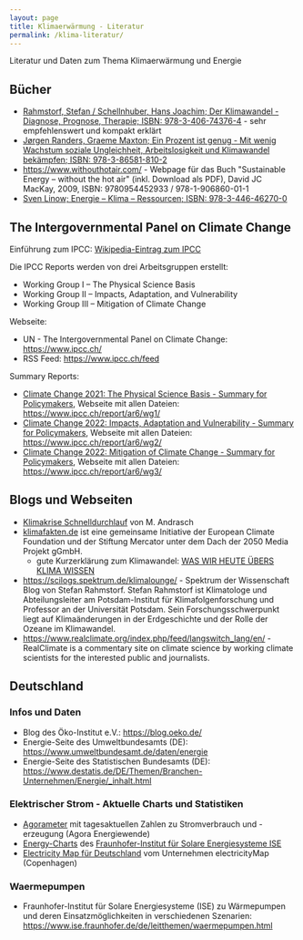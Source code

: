 ```yaml
---
layout: page
title: Klimaerwärmung - Literatur
permalink: /klima-literatur/
---
```


Literatur und Daten zum Thema Klimaerwärmung und Energie

## Bücher

- [Rahmstorf, Stefan / Schellnhuber, Hans Joachim; Der Klimawandel - Diagnose, Prognose, Therapie; ISBN: 978-3-406-74376-4](https://www.chbeck.de/rahmstorf-schellnhuber-joachim-klimawandel/product/29507201) - sehr empfehlenswert und kompakt erklärt
- [Jørgen Randers, Graeme Maxton; Ein Prozent ist genug - Mit wenig Wachstum soziale Ungleichheit, Arbeitslosigkeit und Klimawandel bekämpfen; ISBN: 978-3-86581-810-2](https://www.oekom.de/buch/ein-prozent-ist-genug-9783865818102)
- <https://www.withouthotair.com/> - Webpage für das Buch "Sustainable Energy – without the hot air" (inkl. Download als PDF), David JC MacKay, 2009, ISBN: 9780954452933 / 978-1-906860-01-1
- [Sven Linow; Energie – Klima – Ressourcen; ISBN: 978-3-446-46270-0](https://www.hanser-elibrary.com/doi/book/10.3139/9783446462786)

## The Intergovernmental Panel on Climate Change

Einführung zum IPCC: [Wikipedia-Eintrag zum IPCC](https://de.wikipedia.org/wiki/Intergovernmental_Panel_on_Climate_Change)

Die IPCC Reports werden von drei Arbeitsgruppen erstellt:

- Working Group I – The Physical Science Basis
- Working Group II – Impacts, Adaptation, and Vulnerability
- Working Group III – Mitigation of Climate Change

Webseite:

- UN - The Intergovernmental Panel on Climate Change: <https://www.ipcc.ch/>
- RSS Feed: https://www.ipcc.ch/feed

Summary Reports:

- [Climate Change 2021: The Physical Science Basis - Summary for Policymakers](https://www.ipcc.ch/report/ar6/wg1/downloads/report/IPCC_AR6_WGI_SPM.pdf), Webseite mit allen Dateien: <https://www.ipcc.ch/report/ar6/wg1/>
- [Climate Change 2022: Impacts, Adaptation and Vulnerability - Summary for Policymakers](https://www.ipcc.ch/report/ar6/wg2/downloads/report/IPCC_AR6_WGII_SummaryForPolicymakers.pdf), Webseite mit allen Dateien: <https://www.ipcc.ch/report/ar6/wg2/>
- [Climate Change 2022: Mitigation of Climate Change - Summary for Policymakers](https://report.ipcc.ch/ar6wg3/pdf/IPCC_AR6_WGIII_SummaryForPolicymakers.pdf), Webseite mit allen Dateien: <https://www.ipcc.ch/report/ar6/wg3/>

## Blogs und Webseiten

- [Klimakrise Schnelldurchlauf](https://klimakrise-schnelldurchlauf.mandrasch.eu/) von M. Andrasch
- [klimafakten.de](https://www.klimafakten.de) ist eine gemeinsame Initiative der European Climate Foundation und der Stiftung Mercator unter dem Dach der 2050 Media Projekt gGmbH.
  - gute Kurzerklärung zum Klimawandel: [WAS WIR HEUTE ÜBERS KLIMA WISSEN](https://www.klimafakten.de/meldung/was-wir-heute-uebers-klima-wissen-basisfakten-zum-klimawandel-die-der-wissenschaft)
- <https://scilogs.spektrum.de/klimalounge/> - Spektrum der Wissenschaft Blog von Stefan Rahmstorf. Stefan Rahmstorf ist Klimatologe und Abteilungsleiter am Potsdam-Institut für Klimafolgenforschung und Professor an der Universität Potsdam. Sein Forschungsschwerpunkt liegt auf Klimaänderungen in der Erdgeschichte und der Rolle der Ozeane im Klimawandel.
- <https://www.realclimate.org/index.php/feed/langswitch_lang/en/> - RealClimate is a commentary site on climate science by working climate scientists for the interested public and journalists.

## Deutschland

### Infos und Daten

- Blog des Öko-Institut e.V.: <https://blog.oeko.de/>
- Energie-Seite des Umweltbundesamts (DE): <https://www.umweltbundesamt.de/daten/energie>
- Energie-Seite des Statistischen Bundesamts (DE): <https://www.destatis.de/DE/Themen/Branchen-Unternehmen/Energie/_inhalt.html>

### Elektrischer Strom - Aktuelle Charts und Statistiken

- [Agorameter](https://www.agora-energiewende.de/service/agorameter) mit tagesaktuellen Zahlen zu Stromverbrauch und -erzeugung (Agora Energiewende)
- [Energy-Charts](https://energy-charts.info) des [Fraunhofer-Institut für Solare Energiesysteme ISE](https://ise.fraunhofer.de/)
- [Electricity Map für Deutschland](https://app.electricitymap.org/zone/DE) vom Unternehmen electricityMap (Copenhagen)

### Waermepumpen

- Fraunhofer-Institut für Solare Energiesysteme (ISE) zu Wärmepumpen und deren Einsatzmöglichkeiten in verschiedenen Szenarien: <https://www.ise.fraunhofer.de/de/leitthemen/waermepumpen.html>

